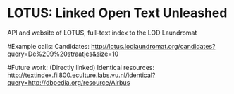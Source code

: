 # LOTUS: Linked Open Text Unleashed
API and website of LOTUS, full-text index to the LOD Laundromat


#Example calls:
Candidates:
http://lotus.lodlaundromat.org/candidates?query=De%209%20straatjes&size=10



#Future work:
(Directly linked) Identical resources:
http://textindex.fii800.eculture.labs.vu.nl/identical?query=http://dbpedia.org/resource/Airbus
